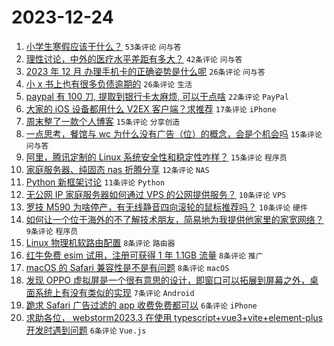 # 2023-12-24

1. [小学生寒假应该干什么？](https://www.v2ex.com/t/1002971) `53条评论` `问与答`
1. [理性讨论，中外的医疗水平差距有多大？](https://www.v2ex.com/t/1002946) `42条评论` `问与答`
1. [2023 年 12 月 办理手机卡的正确姿势是什么呢](https://www.v2ex.com/t/1002952) `26条评论` `问与答`
1. [小 x 书上也有很多负债逾期的](https://www.v2ex.com/t/1002975) `26条评论` `生活`
1. [paypal 有 100 刀, 提取到银行卡太麻烦, 可以干点啥](https://www.v2ex.com/t/1002970) `22条评论` `PayPal`
1. [大家的 iOS 设备都用什么 V2EX 客户端？求推荐](https://www.v2ex.com/t/1002963) `17条评论` `iPhone`
1. [周末整了一款个人博客](https://www.v2ex.com/t/1002981) `15条评论` `分享创造`
1. [一点思考，餐馆与 wc 为什么没有广告（位）的概念，会是个机会吗](https://www.v2ex.com/t/1002974) `15条评论` `问与答`
1. [阿里，腾讯定制的 Linux 系统安全性和稳定性咋样？](https://www.v2ex.com/t/1002953) `15条评论` `程序员`
1. [家庭服务器、纯固态 nas 折腾分享](https://www.v2ex.com/t/1003004) `12条评论` `NAS`
1. [Python 新框架讨论](https://www.v2ex.com/t/1002948) `11条评论` `Python`
1. [无公网 IP 家庭服务器如何通过 VPS 的公网提供服务？](https://www.v2ex.com/t/1002968) `10条评论` `VPS`
1. [罗技 M590 为啥停产，有无线静音四向滚轮的鼠标推荐吗？](https://www.v2ex.com/t/1002947) `10条评论` `硬件`
1. [如何让一个位于海外的不了解技术朋友，简易地为我提供他家里的家宽网络？](https://www.v2ex.com/t/1003019) `9条评论` `程序员`
1. [Linux 物理机软路由配置](https://www.v2ex.com/t/1002989) `8条评论` `路由器`
1. [红牛免费 esim 试用，注册可获得 1 年 1.1GB 流量](https://www.v2ex.com/t/1002961) `8条评论` `推广`
1. [macOS 的 Safari 兼容性是不是有问题](https://www.v2ex.com/t/1002951) `8条评论` `macOS`
1. [发现 OPPO 虚拟屏是一个很有意思的设计，即窗口可以拓展到屏幕之外，桌面系统上有没有类似的实现](https://www.v2ex.com/t/1002980) `7条评论` `Android`
1. [跪求 Safari 广告过滤的 app 收费免费都可以](https://www.v2ex.com/t/1003001) `6条评论` `iPhone`
1. [求助各位， webstorm2023.3 在使用 typescript+vue3+vite+element-plus 开发时遇到问题](https://www.v2ex.com/t/1002983) `6条评论` `Vue.js`
